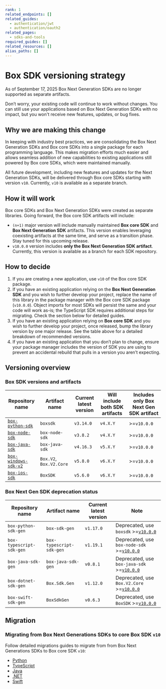 ```yaml
---
rank: 1
related_endpoints: []
related_guides:
  - authentication/jwt
  - authentication/oauth2
related_pages:
  - sdks-and-tools
required_guides: []
related_resources: []
alias_paths: []
---
```


# Box SDK versioning strategy

As of September 17, 2025 Box Next Generation SDKs are no longer supported as separate artifacts.

Don’t worry, your existing code will continue to work without changes. You can still use your applications based on Box Next Generation SDKs with no impact, but you won't receive new features, updates, or bug fixes.

## Why we are making this change

In keeping with industry best practices, we are consolidating the Box Next Generation SDKs and Box core SDKs into a single package for each programming language. This makes migration efforts much easier and allows seamless addition of new capabilities to existing applications still powered by Box core SDKs, which were maintained manually.

All future development, including new features and updates for the Next Generation SDKs, will be delivered through Box core SDKs starting with version `v10`. Currently, `v10` is available as a separate branch.

## How it will work

Box core SDKs and Box Next Generation SDKs were created as separate libraries. Going forward, the Box core SDK artifacts will include:

- `(n+1)` major version will include manually maintained **Box core SDK** and **Box Next Generation SDK** artifacts. This version enables leveraging coexisting artifacts at the same time, and serve as a transition phase. Stay tuned for this upcoming release.
- `v10.0.0` version includes **only the Box Next Generation SDK artifact**. Currently, this version is available as a branch for each SDK repository.

## How to decide

1. If you are creating a new application, use `v10` of the Box core SDK package.
2. If you have an existing application relying on the **Box Next Generation SDK** and you wish to further develop your project, replace the name of this library in the package manager with the Box core SDK package (`v10.0.0`). Object imports for most SDKs will persist the same and your code will work as-is; the TypeScript SDK requires additional steps for migrating. Check the section below for detailed guides.
3. If you have an existing application relying on **Box core SDK** and you wish to further develop your project, once released, bump the library version by one major release. See the table above for a detailed breakdown of recommended versions.
4. If you have an existing application that you don’t plan to change, ensure your package manager includes the version of SDK you are using to prevent an accidental rebuild that pulls in a version you aren’t expecting.

## Versioning overview

### Box SDK versions and artifacts

| Repository name  | Artifact name |  Current latest version | Will include both SDK artifacts | Includes only Box Next Gen SDK artifact |
|--------------|------|---------|----------|----------|
| [`box-python-sdk`][python-repo] | `boxsdk` | `v3.14.0` | `v4.X.Y` | >=`v10.0.0`  |
| [`box-node-sdk`][node-repo]  | `box-node-sdk` |`v3.8.2`  | `v4.X.Y` | >=`v10.0.0`  |
| [`box-java-sdk`][java-repo] |  `box-java-sdk` | `v4.16.3`  | `v5.X.Y`| >=`v10.0.0`  |
| [`box-windows-sdk-v2`][windows-repo] | `Box.V2`, `Box.V2.Core` | `v5.8.0`  | `v6.X.Y`| >=`v10.0.0`  |
| [`box-ios-sdk`][ios-repo] | `BoxSDK` | `v5.6.0`  | `v6.X.Y`| >=`v10.0.0`  |

### Box Next Gen SDK deprecation status

| Repository name | Artifact name | Current latest version  | Note  |
|------|---------------|-------------------------|-------|
|`box-python-sdk-gen` | `box-sdk-gen` | `v1.17.0` | Deprecated, use `boxsdk` >=[`v10.0.0`][python-v10] |
| `box-typescript-sdk-gen` | `box-typescript-sdk-gen` | `v1.19.1` | Deprecated, use `box-node-sdk` >=[`v10.0.0`][node-v10] |
| `box-java-sdk-gen` | `box-java-sdk-gen` |`v0.8.1`  | Deprecated, use `box-java-sdk` >=[`v10.0.0`][java-v10]  |
| `box-dotnet-sdk-gen` | `Box.Sdk.Gen` | `v1.12.0` | Deprecated, use `Box.V2.Core` >=[`v10.0.0`][windows-v10] |
| `box-swift-sdk-gen` | `BoxSdkGen` | `v0.6.3`  | Deprecated, use `BoxSDK` >=[`v10.0.0`][ios-v10] |

## Migration 

### Migrating from Box Next Generations SDKs to core Box SDK `v10`

Follow detailed migrations guides to migrate from from Box Next Generations SDKs to Box core SDK `v10`:

- [Python][python-migration]
- [TypeScript][ts-migration]
- [Java][java-migration]
- [.NET][dotnet-migration]
- [Swift][swift-migration]

[node-repo]: https://github.com/box/box-node-sdk
[windows-repo]: https://github.com/box/box-windows-sdk-v2
[java-repo]: https://github.com/box/box-java-sdk
[python-repo]: https://github.com/box/box-python-sdk
[ios-repo]: https://github.com/box/box-ios-sdk

[java-v10]: https://github.com/box/box-java-sdk/tree/sdk-gen
[ios-v10]: https://github.com/box/box-ios-sdk/tree/sdk-gen
[node-v10]: https://github.com/box/box-windows-sdk-v2/tree/sdk-gen
[python-v10]: https://github.com/box/box-python-sdk/tree/sdk-gen
[windows-v10]: https://github.com/box/box-windows-sdk-v2/tree/sdk-gen

[java-migration]: https://github.com/box/box-java-sdk/blob/sdk-gen/migration-guides/from-box-java-sdk-gen-v0-to-box-java-sdk-v10.md
[python-migration]: https://github.com/box/box-python-sdk/blob/sdk-gen/migration-guides/from-box-python-sdk-gen-v1-to-box-python-sdk-v10.md
[swift-migration]: https://github.com/box/box-ios-sdk/blob/sdk-gen/migration-guides/from-box-swift-sdk-gen-v0-to-box-ios-sdk-v10.md
[ts-migration]: https://github.com/box/box-node-sdk/blob/sdk-gen/docs/migration-guides/from-box-typescript-sdk-gen-v1-to-box-node-sdk-v10.md
[dotnet-migration]: https://github.com/box/box-windows-sdk-v2/blob/sdk-gen/migration-guides/from-dotnet-sdk-gen-v1-to-box-windows-sdk-v10.md
